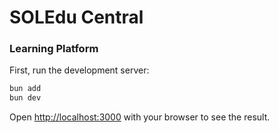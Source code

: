 # SOLEdu Central

### Learning Platform

First, run the development server:

```bash
bun add
bun dev
```

Open [http://localhost:3000](http://localhost:3000) with your browser to see the result.
